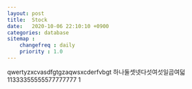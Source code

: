 ```yaml
---
layout: post
title:  Stock
date:   2020-10-06 22:10:10 +0900
categories: database
sitemap :
    changefreq : daily
    priority : 1.0
---
```
















qwertyzxcvasdfgtgzaqwsxcderfvbgt
하나둘셋넷다섯여섯일곱여덟
11333355555577777777
1